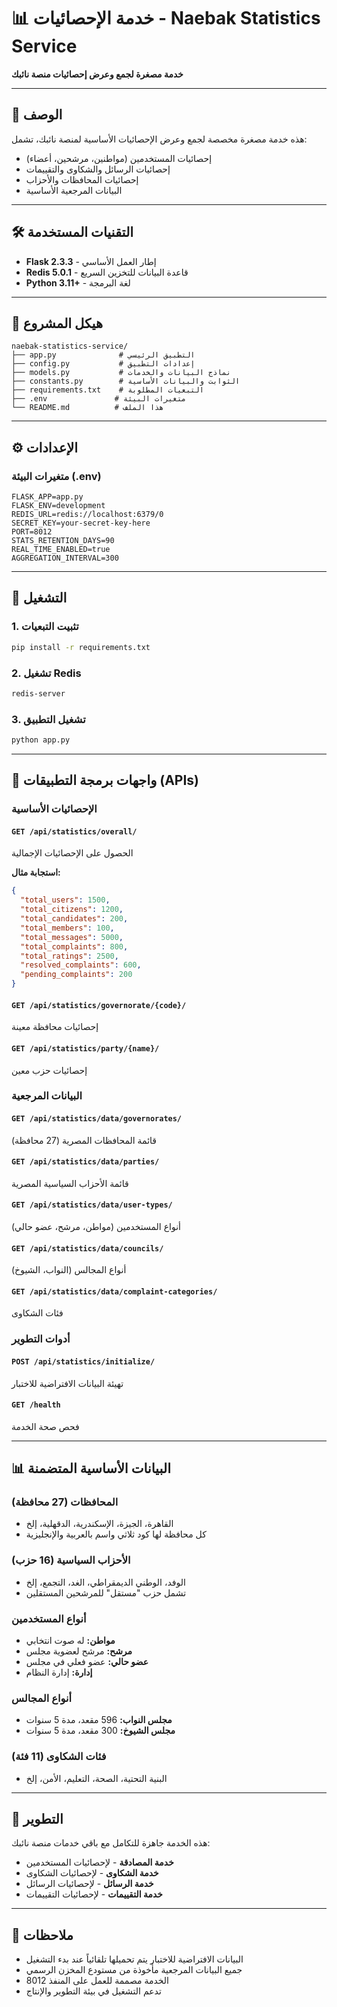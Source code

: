 # 📊 خدمة الإحصائيات - Naebak Statistics Service

**خدمة مصغرة لجمع وعرض إحصائيات منصة نائبك**

---

## 🎯 الوصف

هذه خدمة مصغرة مخصصة لجمع وعرض الإحصائيات الأساسية لمنصة نائبك، تشمل:
- إحصائيات المستخدمين (مواطنين، مرشحين، أعضاء)
- إحصائيات الرسائل والشكاوى والتقييمات
- إحصائيات المحافظات والأحزاب
- البيانات المرجعية الأساسية

---

## 🛠️ التقنيات المستخدمة

- **Flask 2.3.3** - إطار العمل الأساسي
- **Redis 5.0.1** - قاعدة البيانات للتخزين السريع
- **Python 3.11+** - لغة البرمجة

---

## 📁 هيكل المشروع

```
naebak-statistics-service/
├── app.py              # التطبيق الرئيسي
├── config.py           # إعدادات التطبيق
├── models.py           # نماذج البيانات والخدمات
├── constants.py        # الثوابت والبيانات الأساسية
├── requirements.txt    # التبعيات المطلوبة
├── .env               # متغيرات البيئة
└── README.md          # هذا الملف
```

---

## ⚙️ الإعدادات

### متغيرات البيئة (.env)

```env
FLASK_APP=app.py
FLASK_ENV=development
REDIS_URL=redis://localhost:6379/0
SECRET_KEY=your-secret-key-here
PORT=8012
STATS_RETENTION_DAYS=90
REAL_TIME_ENABLED=true
AGGREGATION_INTERVAL=300
```

---

## 🚀 التشغيل

### 1. تثبيت التبعيات
```bash
pip install -r requirements.txt
```

### 2. تشغيل Redis
```bash
redis-server
```

### 3. تشغيل التطبيق
```bash
python app.py
```

---

## 📡 واجهات برمجة التطبيقات (APIs)

### الإحصائيات الأساسية

#### `GET /api/statistics/overall/`
الحصول على الإحصائيات الإجمالية

**استجابة مثال:**
```json
{
  "total_users": 1500,
  "total_citizens": 1200,
  "total_candidates": 200,
  "total_members": 100,
  "total_messages": 5000,
  "total_complaints": 800,
  "total_ratings": 2500,
  "resolved_complaints": 600,
  "pending_complaints": 200
}
```

#### `GET /api/statistics/governorate/{code}/`
إحصائيات محافظة معينة

#### `GET /api/statistics/party/{name}/`
إحصائيات حزب معين

### البيانات المرجعية

#### `GET /api/statistics/data/governorates/`
قائمة المحافظات المصرية (27 محافظة)

#### `GET /api/statistics/data/parties/`
قائمة الأحزاب السياسية المصرية

#### `GET /api/statistics/data/user-types/`
أنواع المستخدمين (مواطن، مرشح، عضو حالي)

#### `GET /api/statistics/data/councils/`
أنواع المجالس (النواب، الشيوخ)

#### `GET /api/statistics/data/complaint-categories/`
فئات الشكاوى

### أدوات التطوير

#### `POST /api/statistics/initialize/`
تهيئة البيانات الافتراضية للاختبار

#### `GET /health`
فحص صحة الخدمة

---

## 📊 البيانات الأساسية المتضمنة

### المحافظات (27 محافظة)
- القاهرة، الجيزة، الإسكندرية، الدقهلية، إلخ
- كل محافظة لها كود ثلاثي واسم بالعربية والإنجليزية

### الأحزاب السياسية (16 حزب)
- الوفد، الوطني الديمقراطي، الغد، التجمع، إلخ
- تشمل حزب "مستقل" للمرشحين المستقلين

### أنواع المستخدمين
- **مواطن:** له صوت انتخابي
- **مرشح:** مرشح لعضوية مجلس
- **عضو حالي:** عضو فعلي في مجلس
- **إدارة:** إدارة النظام

### أنواع المجالس
- **مجلس النواب:** 596 مقعد، مدة 5 سنوات
- **مجلس الشيوخ:** 300 مقعد، مدة 5 سنوات

### فئات الشكاوى (11 فئة)
- البنية التحتية، الصحة، التعليم، الأمن، إلخ

---

## 🔧 التطوير

هذه الخدمة جاهزة للتكامل مع باقي خدمات منصة نائبك:
- **خدمة المصادقة** - لإحصائيات المستخدمين
- **خدمة الشكاوى** - لإحصائيات الشكاوى
- **خدمة الرسائل** - لإحصائيات الرسائل
- **خدمة التقييمات** - لإحصائيات التقييمات

---

## 📝 ملاحظات

- البيانات الافتراضية للاختبار يتم تحميلها تلقائياً عند بدء التشغيل
- جميع البيانات المرجعية مأخوذة من مستودع المخزن الرسمي
- الخدمة مصممة للعمل على المنفذ 8012
- تدعم التشغيل في بيئة التطوير والإنتاج
